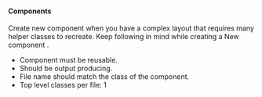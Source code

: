 #### Components

Create new component when you have a complex layout that requires many helper classes to recreate. Keep following in mind while creating a New component .

- Component must be reusable.
- Should be output producing.
- File name should match the class of the component.
- Top level classes per file: 1
